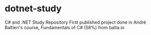 # dotnet-study
C# and .NET Study Repository
First published project done in André Baltieri's course, Fundamentals of C# (58%) from balta.io
